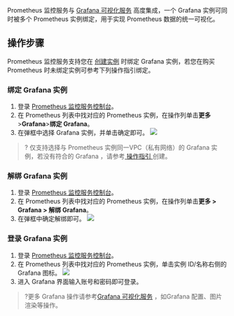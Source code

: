 Prometheus 监控服务与 [Grafana 可视化服务](https://cloud.tencent.com/document/product/1437) 高度集成，一个 Grafana 实例可同时被多个 Prometheus 实例绑定，用于实现 Prometheus 数据的统一可视化。


## 操作步骤
Prometheus 监控服务支持您在 [创建实例](https://cloud.tencent.com/document/product/1416/55982) 时绑定 Grafana 实例，若您在购买 Prometheus 时未绑定实例可参考下列操作指引绑定。

### 绑定 Grafana 实例

1.  登录 [ Prometheus 监控服务控制台](https://console.cloud.tencent.com/monitor/prometheus)。
2.  在 Prometheus 列表中找对应的 Prometheus 实例，在操作列单击**更多**>**Grafana**>**绑定 Grafana**。
3.  在弹框中选择 Grafana 实例，并单击确定即可。
    ![](https://qcloudimg.tencent-cloud.cn/raw/fe9e2e241b40b5bb96e8f947f63f87e1.png)

>? 仅支持选择与 Prometheus 实例同一VPC（私有网络）的 Grafana 实例，若没有符合的 Grafana ，请参考<a href="https://cloud.tencent.com/document/product/1437/62194"> 操作指引 </a>创建。

### 解绑 Grafana 实例

1.  登录 [ Prometheus 监控服务控制台](https://console.cloud.tencent.com/monitor/prometheus)。
2.  在 Prometheus 列表中找对应的 Prometheus 实例，在操作列单击**更多 > Grafana > 解绑 Grafana**。
3.  在弹框中确定解绑即可。
    ![](https://qcloudimg.tencent-cloud.cn/raw/9ed3c244501499bbe71d9f5fcb46981a.png)

### 登录 Grafana 实例
1.  登录 [ Prometheus 监控服务控制台](https://console.cloud.tencent.com/monitor/prometheus)。
2.  在 Prometheus 列表中找对应的 Prometheus 实例，单击实例 ID/名称右侧的 Grafana 图标。
    ![](https://qcloudimg.tencent-cloud.cn/raw/4529775155add5bc86433a441b788687.png)
3.  进入 Grafana 界面输入账号和密码即可登录。
>?更多 Grafana 操作请参考[Grafana 可视化服务](https://cloud.tencent.com/document/product/1437) ，如Grafana 配置、图片渲染等操作。
